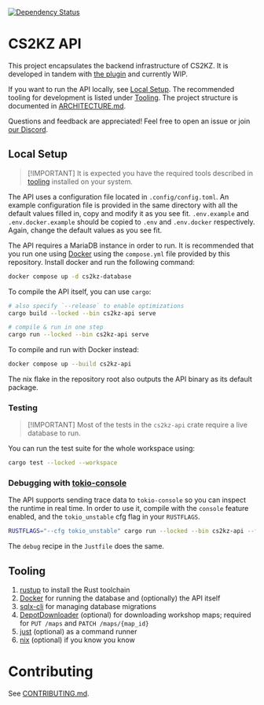 [![Dependency Status](https://deps.rs/repo/github/kzglobalteam/cs2kz-api/status.svg)](https://deps.rs/repo/github/kzglobalteam/cs2kz-api)

# CS2KZ API

This project encapsulates the backend infrastructure of CS2KZ.
It is developed in tandem with [the plugin][cs2kz] and currently WIP.

If you want to run the API locally, see [Local Setup](#local-setup).
The recommended tooling for development is listed under [Tooling](#tooling).
The project structure is documented in [ARCHITECTURE.md](./ARCHITECTURE.md).

Questions and feedback are appreciated! Feel free to open an issue or join [our Discord][discord].

## Local Setup

> \[!IMPORTANT\]
> It is expected you have the required tools described in [tooling](#tooling) installed on your system.

The API uses a configuration file located in `.config/config.toml`. An example configuration file is provided in the
same directory with all the default values filled in, copy and modify it as you see fit. `.env.example` and
`.env.docker.example` should be copied to `.env` and `.env.docker` respectively. Again, change the default values as you
see fit.

The API requires a MariaDB instance in order to run. It is recommended that you run one using [Docker][] using the
`compose.yml` file provided by this repository. Install docker and run the following command:

```sh
docker compose up -d cs2kz-database
```

To compile the API itself, you can use `cargo`:

```sh
# also specify `--release` to enable optimizations
cargo build --locked --bin cs2kz-api serve

# compile & run in one step
cargo run --locked --bin cs2kz-api serve
```

To compile and run with Docker instead:

```sh
docker compose up --build cs2kz-api
```

The nix flake in the repository root also outputs the API binary as its default package.

### Testing

> \[!IMPORTANT\]
> Most of the tests in the `cs2kz-api` crate require a live database to run.

You can run the test suite for the whole workspace using:

```sh
cargo test --locked --workspace
```

### Debugging with [tokio-console][]

The API supports sending trace data to `tokio-console` so you can inspect the runtime in real time.
In order to use it, compile with the `console` feature enabled, and the `tokio_unstable` cfg flag in your `RUSTFLAGS`.

```sh
RUSTFLAGS="--cfg tokio_unstable" cargo run --locked --bin cs2kz-api --features console serve
```

The `debug` recipe in the `Justfile` does the same.

## Tooling

1. [rustup][] to install the Rust toolchain
2. [Docker][] for running the database and (optionally) the API itself
3. [sqlx-cli][] for managing database migrations
4. [DepotDownloader][] (optional) for downloading workshop maps; required for `PUT /maps` and `PATCH /maps/{map_id}`
5. [just][] (optional) as a command runner
6. [nix][] (optional) if you know you know

[cs2kz]: https://github.com/KZGlobalTeam/cs2kz-metamod
[discord]: https://www.discord.gg/csgokz
[Docker]: https://www.docker.com
[tokio-console]: https://docs.rs/tokio-console
[rustup]: https://rustup.rs
[sqlx-cli]: https://github.com/launchbadge/sqlx/tree/main/sqlx-cli
[DepotDownloader]: https://github.com/SteamRE/DepotDownloader
[just]: https://just.systems
[nix]: https://nixos.org

# Contributing

See [CONTRIBUTING.md](./CONTRIBUTING.md).
